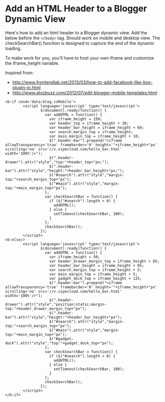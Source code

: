 Add an HTML Header to a Blogger Dynamic View
===================

Here's how to add an html header to a Blogger dynamic view. Add the below before the `</body>` tag. Should work on mobile and desktop view. The checkSearchBar() function is designed to capture the end of the dynamic loading. 

To make work for you, you'll have to host your own iframe and customize the iframe_height variable.

Inspired from:
- http://www.frontendlab.net/2013/03/how-to-add-facebook-like-box-plugin-in.html
- http://www.atozbuzz.com/2012/07/edit-blogger-mobile-templates.html


```
<b:if cond='data:blog.isMobile'>
        <script language='javascript' type='text/javascript'>
                $(document).ready(function() {
                  var addHTML = function() {
                	var iframe_height = 150;
                	var header_top = iframe_height + 30;
                	var header_bar_height = iframe_height + 60;
                	var search_margin_top = iframe_height;
                	var main_margin_top = iframe_height + 10;
                    $(".header-bar").prepend("<iframe allowTransparency='true' frameborder='0' height='"+iframe_height+"px' scrolling='no' src='//v.vipecloud.com/hello_bar.html' width='100%'/>");
                    $(".header-drawer").attr("style","top:"+header_top+"px;");
                    $(".header-bar").attr("style","height:"+header_bar_height+"px;");
                    $("#search").attr("style","margin-top:"+search_margin_top+"px");
                    $("#main").attr("style","margin-top:"+main_margin_top+"px");
                  };
                  var checkSearchBar = function() {
                    if ($("#search").length > 0) {
                      addHTML();
                    } else {
                      setTimeout(checkSearchBar, 100);
                    }
                  };
                  checkSearchBar();
                });
        </script>
<b:else/>
        <script language='javascript' type='text/javascript'>
                $(document).ready(function() {
                  var addHTML = function() {
                	var iframe_height = 50;
                	var header_drawer_margin_top = iframe_height + 65;
                	var header_bar_height = iframe_height + 65;
                	var search_margin_top = iframe_height + 5;
                	var main_margin_top = iframe_height + 5;
                	var gadget_dock_top = iframe_height + 125;
                    $(".header-bar").prepend("<iframe allowTransparency='true' frameborder='0' height='"+iframe_height+"px' scrolling='no' src='//v.vipecloud.com/hello_bar.html' width='100%'/>");
                    $(".header-drawer").attr("style","position:static;margin-top:"+header_drawer_margin_top+"px");
                	$(".header-bar").attr("style","height:"+header_bar_height+"px");
                	$("#search").attr("style","margin-top:"+search_margin_top+"px");
                	$("#main").attr("style","margin-top:"+main_margin_top+"px");
                	$("#gadget-dock").attr("style","top:"+gadget_dock_top+"px");
                  };
                  var checkSearchBar = function() {
                    if ($("#search").length > 0) {
                      addHTML();
                    } else {
                      setTimeout(checkSearchBar, 100);
                    }
                  };
                  checkSearchBar();
                });
        </script>
</b:if>
```
